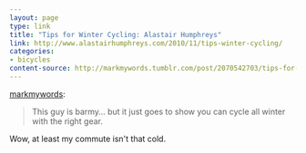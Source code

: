 ```yaml
---
layout: page
type: link
title: "Tips for Winter Cycling: Alastair Humphreys"
link: http://www.alastairhumphreys.com/2010/11/tips-winter-cycling/
categories: 
- bicycles
content-source: http://markmywords.tumblr.com/post/2070542703/tips-for-winter-cycling-alastair-humphreys
---
```

<p><a href="http://markmywords.tumblr.com/post/2070542703/tips-for-winter-cycling-alastair-humphreys" class="tumblr_blog">markmywords</a>:</p>

<blockquote><p>This guy is barmy… but it just goes to show you can cycle all winter with the right gear.</p></blockquote>

<p>Wow, at least my commute isn't that cold.</p>
